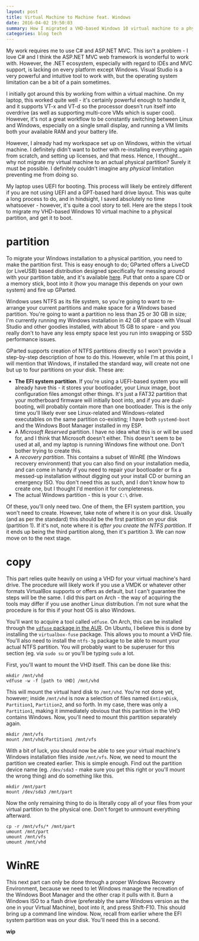 ```yaml
---
layout: post
title: Virtual Machine to Machine feat. Windows
date: 2016-04-02 19:50:03
summary: How I migrated a VHD-based Windows 10 virtual machine to a physical partition.
categories: blog tech
---
```


My work requires me to use C# and ASP.NET MVC. This isn't a problem - I love C# and I think the ASP.NET MVC web framework is wonderful to work with. However, the .NET ecosystem, especially with regard to IDEs and MVC support, is lacking on every platform except Windows. Visual Studio is a very powerful and intuitive tool to work with, but the operating system limitation can be a bit of a pain sometimes.

I initially got around this by working from within a virtual machine. On my laptop, this worked quite well - it's certainly powerful enough to handle it, and it supports VT-x and VT-d so the processor doesn't run itself into overdrive (as well as supporting multi-core VMs which is super cool). However, it's not a great workflow to be constantly switching between Linux and Windows, especially on a single small display, and running a VM limits both your available RAM and your battery life.

However, I already had my workspace set up on Windows, within the virtual machine. I definitely didn't want to bother with re-installing everything again from scratch, and setting up licenses, and that mess. Hence, I thought... why not migrate my virtual machine to an actual physical partition? Surely it must be possible. I definitely couldn't imagine any *physical* limitation preventing me from doing so.

My laptop uses UEFI for booting. This process will likely be entirely different if you are not using UEFI and a GPT-based hard drive layout. This was quite a long process to do, and in hindsight, I saved absolutely no time whatsoever - however, it's quite a cool story to tell. Here are the steps I took to migrate my VHD-based Windows 10 virtual machine to a physical partition, and get it to boot.

# partition

To migrate your Windows installation to a physical partition, you need to make the partition first. This is easy enough to do; GParted offers a LiveCD (or LiveUSB) based distribution designed specifically for messing around with your partition table, and it's available [here](http://gparted.org/livecd.php). Put that onto a spare CD or a memory stick, boot into it (how you manage this depends on your own system) and fire up GParted.

Windows uses NTFS as its file system, so you're going to want to re-arrange your current partitions and make space for a Windows based partition. You're going to want a partition no less than 25 or 30 GB in size; I'm currently running my Windows installation in 42 GB of space with Visual Studio and other goodies installed, with about 15 GB to spare - and you really don't to have any less empty space lest you run into swapping or SSD performance issues.

GParted supports creation of NTFS partitions directly so I won't provide a step-by-step description of how to do this. However, while I'm at this point, I will mention that Windows, if installed the standard way, will create not one but up to four partitions on your disk. These are:

* **The EFI system partition**. If you're using a UEFI-based system you will already have this - it stores your bootloader, your Linux image, boot configuration files amongst other things. It's just a FAT32 partition that your motherboard firmware will initially boot into, and if you are dual-booting, will probably contain more than one bootloader. This is the only time you'll likely ever see Linux-related and Windows-related executables on the same partition co-existing; I have both `systemd-boot` and the Windows Boot Manager installed in my ESP.
* A *Microsoft Reserved* partition. I have no idea what this is or will be used for, and I think that Microsoft doesn't either. This doesn't seem to be used at all, and my laptop is running Windows fine without one. Don't bother trying to create this.
* A *recovery partition*. This contains a subset of WinRE (the Windows recovery environment) that you can also find on your installation media, and can come in handy if you need to repair your bootloader or fix a messed-up installation without digging out your install CD or burning an emergency ISO. You don't need this as such, and I don't know how to create one, but I thought I'd mention it for completeness.
* The actual Windows partition - this is your `C:\` drive.

Of these, you'll only need two. One of them, the EFI system partition, you won't need to create. However, take note of where it is on your disk. Usually (and as per the standard) this should be the first partition on your disk (partition 1). If it's not, note where it is *after you create the NTFS partition*. If it ends up being the third partition along, then it's partition 3. We can now move on to the next stage.

# copy

This part relies quite heavily on using a VHD for your virtual machine's hard drive. The procedure will likely work if you use a VMDK or whatever other formats VirtualBox supports or offers as default, but I can't guarantee the steps will be the same. I did this part on Arch - the way of acquiring the tools may differ if you use another Linux distribution. I'm not sure what the procedure is for this if your host OS is also Windows.

You'll want to acquire a tool called `vdfuse`. On Arch, this can be installed through the [`vdfuse` package in the AUR](https://aur.archlinux.org/packages/vdfuse/). On Ubuntu, I believe this is done by installing the `virtualbox-fuse` package. This allows you to mount a VHD file. You'll also need to install the `ntfs-3g` package to be able to mount your actual NTFS partition. You will probably want to be superuser for this section (eg. via `sudo su` or you'll be typing `sudo` a lot.

First, you'll want to mount the VHD itself. This can be done like this:

    mkdir /mnt/vhd
    vdfuse -w -f [path to VHD] /mnt/vhd

This will mount the virtual hard disk to `/mnt/vhd`. You're not done yet, however; inside `/mnt/vhd` is now a selection of files named `EntireDisk`, `Partition1`, `Partition2`, and so forth. In my case, there was only a `Partition1`, making it immediately obvious that this partition in the VHD contains Windows. Now, you'll need to mount this partition separately again.

    mkdir /mnt/vfs
    mount /mnt/vhd/Partition1 /mnt/vfs

With a bit of luck, you should now be able to see your virtual machine's Windows installation files inside `/mnt/vfs`. Now, we need to mount the partition we created earlier. This is simple enough. Find out the partition device name (eg. `/dev/sda3` - make sure you get this right or you'll mount the wrong thing) and do something like this.

    mkdir /mnt/part
    mount /dev/sda3 /mnt/part

Now the only remaining thing to do is literally copy all of your files from your virtual partition to the physical one. Don't forget to unmount everything afterward.

    cp -r /mnt/vfs/* /mnt/part
    umount /mnt/part
    umount /mnt/vfs
    umount /mnt/vhd

# WinRE

This next part can only be done through a proper Windows Recovery Environment, because we need to let Windows manage the recreation of the Windows Boot Manager and the other crap it pulls with it. Burn a Windows ISO to a flash drive (preferably the same Windows version as the one in your Virtual Machine), boot into it, and press Shift-F10. This should bring up a command line window. Now, recall from earlier where the EFI system partition was on your disk. You'll need this in a second.

**wip**

